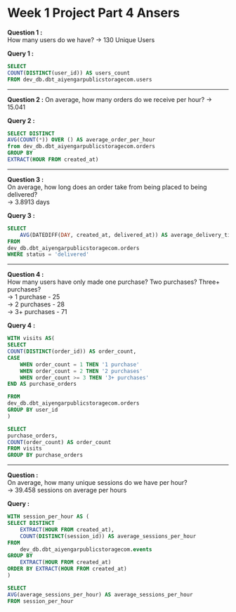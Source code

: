 # Week 1 Project Part 4 Ansers

**Question 1 :**  
How many users do we have? 
 -> 130 Unique Users

**Query 1 :**
```sql
SELECT
COUNT(DISTINCT(user_id)) AS users_count
FROM dev_db.dbt_aiyengarpublicstoragecom.users
```
---

**Question 2 :**
On average, how many orders do we receive per hour?
-> 15.041

**Query 2 :**
```sql
SELECT DISTINCT
AVG(COUNT(*)) OVER () AS average_order_per_hour
from dev_db.dbt_aiyengarpublicstoragecom.orders
GROUP BY
EXTRACT(HOUR FROM created_at)
```
---

**Question 3 :**    
On average, how long does an order take from being placed to being delivered?   
-> 3.8913 days  
  
**Query 3 :**  

```sql
SELECT
    AVG(DATEDIFF(DAY, created_at, delivered_at)) AS average_delivery_time_days
FROM
dev_db.dbt_aiyengarpublicstoragecom.orders
WHERE status = 'delivered'
```
---

**Question 4 :**  
How many users have only made one purchase? Two purchases? Three+ purchases?  
-> 1 purchase - 25  
-> 2 purchases - 28  
-> 3+ purchases - 71  
  
**Query 4 :**  
  
```sql
WITH visits AS(
SELECT
COUNT(DISTINCT(order_id)) AS order_count,
CASE
    WHEN order_count = 1 THEN '1 purchase'
    WHEN order_count = 2 THEN '2 purchases'
    WHEN order_count >= 3 THEN '3+ purchases'
END AS purchase_orders

FROM
dev_db.dbt_aiyengarpublicstoragecom.orders
GROUP BY user_id
)

SELECT
purchase_orders,
COUNT(order_count) AS order_count
FROM visits
GROUP BY purchase_orders
```

---

**Question :**    
On average, how many unique sessions do we have per hour?  
-> 39.458 sessions on average per hours    
  
**Query :**  
  
```sql
WITH session_per_hour AS (
SELECT DISTINCT
    EXTRACT(HOUR FROM created_at),
    COUNT(DISTINCT(session_id)) AS average_sessions_per_hour
FROM
    dev_db.dbt_aiyengarpublicstoragecom.events
GROUP BY
    EXTRACT(HOUR FROM created_at)
ORDER BY EXTRACT(HOUR FROM created_at)
)

SELECT 
AVG(average_sessions_per_hour) AS average_sessions_per_hour
FROM session_per_hour
```